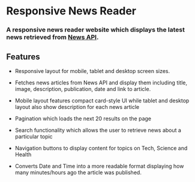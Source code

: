# Responsive News Reader

### A responsive news reader website which displays the latest news retrieved from [News API](https://newsapi.org/).

## Features

- Responsive layout for mobile, tablet and desktop screen sizes.

- Fetches news articles from News API and display them including title, image, description, publication, date and link to article.

- Mobile layout features compact card-style UI while tablet and desktop layout also show description for each news article

- Pagination which loads the next 20 results on the page

- Search functionality which allows the user to retrieve news about a particular topic

- Navigation buttons to display content for topics on Tech, Science and Health

- Converts Date and Time into a more readable format displaying how many minutes/hours ago the article was published.